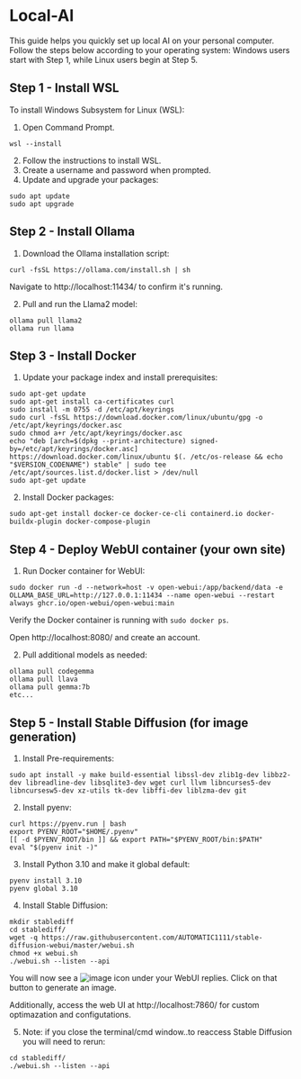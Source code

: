 
# Local-AI
This guide helps you quickly set up local AI on your personal computer. Follow the steps below according to your operating system: Windows users start with Step 1, while Linux users begin at Step 5.


## Step 1 - Install WSL
To install Windows Subsystem for Linux (WSL):

1. Open Command Prompt.
```
wsl --install
```
2. Follow the instructions to install WSL.
3. Create a username and password when prompted.
4. Update and upgrade your packages:
```
sudo apt update
sudo apt upgrade
```

## Step 2 - Install Ollama
1. Download the Ollama installation script:
```
curl -fsSL https://ollama.com/install.sh | sh
```
Navigate to http://localhost:11434/ to confirm it's running.

2. Pull and run the Llama2 model:
```
ollama pull llama2
ollama run llama
```

## Step 3 - Install Docker
1. Update your package index and install prerequisites:
```
sudo apt-get update
sudo apt-get install ca-certificates curl
sudo install -m 0755 -d /etc/apt/keyrings
sudo curl -fsSL https://download.docker.com/linux/ubuntu/gpg -o /etc/apt/keyrings/docker.asc
sudo chmod a+r /etc/apt/keyrings/docker.asc
echo "deb [arch=$(dpkg --print-architecture) signed-by=/etc/apt/keyrings/docker.asc] https://download.docker.com/linux/ubuntu $(. /etc/os-release && echo "$VERSION_CODENAME") stable" | sudo tee /etc/apt/sources.list.d/docker.list > /dev/null
sudo apt-get update
```
2. Install Docker packages:
```
sudo apt-get install docker-ce docker-ce-cli containerd.io docker-buildx-plugin docker-compose-plugin
```

## Step 4 - Deploy WebUI container (your own site)
1. Run Docker container for WebUI:
```
sudo docker run -d --network=host -v open-webui:/app/backend/data -e OLLAMA_BASE_URL=http://127.0.0.1:11434 --name open-webui --restart always ghcr.io/open-webui/open-webui:main
```
Verify the Docker container is running with ```sudo docker ps```.

Open http://localhost:8080/ and create an account.

2. Pull additional models as needed:
```
ollama pull codegemma
ollama pull llava
ollama pull gemma:7b
etc...
```

## Step 5 - Install Stable Diffusion (for image generation)
1. Install Pre-requirements:
```
sudo apt install -y make build-essential libssl-dev zlib1g-dev libbz2-dev libreadline-dev libsqlite3-dev wget curl llvm libncurses5-dev libncursesw5-dev xz-utils tk-dev libffi-dev liblzma-dev git
```
2. Install pyenv:
```
curl https://pyenv.run | bash
export PYENV_ROOT="$HOME/.pyenv"
[[ -d $PYENV_ROOT/bin ]] && export PATH="$PYENV_ROOT/bin:$PATH"
eval "$(pyenv init -)"
```
3. Install Python 3.10 and make it global default:
```
pyenv install 3.10
pyenv global 3.10
```
4. Install Stable Diffusion:
```
mkdir stablediff
cd stablediff/
wget -q https://raw.githubusercontent.com/AUTOMATIC1111/stable-diffusion-webui/master/webui.sh
chmod +x webui.sh
./webui.sh --listen --api
```
You will now see a ![image](https://github.com/jjmerelo/Local-AI/assets/169418683/3719d4c7-b293-405e-b5a9-8bd745497b73) icon under your WebUI replies. Click on that button to generate an image.

Additionally, access the web UI at http://localhost:7860/ for custom optimazation and configutations.

5. Note: if you close the terminal/cmd window..to reaccess Stable Diffusion you will need to rerun: 
```
cd stablediff/
./webui.sh --listen --api
```


